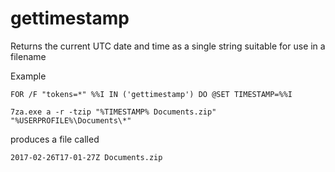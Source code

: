 # gettimestamp
Returns the current UTC date and time as a single string suitable for use in a filename

Example

```dosbatch
FOR /F "tokens=*" %%I IN ('gettimestamp') DO @SET TIMESTAMP=%%I

7za.exe a -r -tzip "%TIMESTAMP% Documents.zip" "%USERPROFILE%\Documents\*"
```

produces a file called

`2017-02-26T17-01-27Z Documents.zip`
